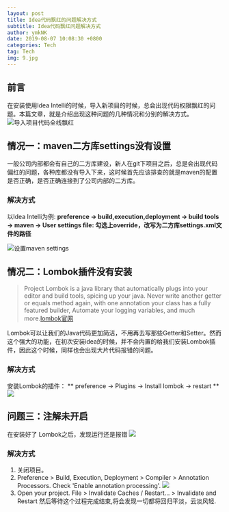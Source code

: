 ```yaml
---
layout: post
title: Idea代码飘红的问题解决方式
subtitle: Idea代码飘红问题解决方式
author: ymkNK
date: 2019-08-07 10:08:30 +0800
categories: Tech
tag: Tech
img: 9.jpg
---
```

## 前言
在安装使用Idea Intelli的时候，导入新项目的时候，总会出现代码权限飘红的问题。本篇文章，就是介绍出现这种问题的几种情况和分别的解决方式。
![导入项目代码全线飘红](qeh76ukrx.bkt.clouddn.com/assets/img/pics/WX20190807-102252@2x.png)


## 情况一：maven二方库settings没有设置
一般公司内部都会有自己的二方库建设，新人在git下项目之后，总是会出现代码偏红的问题，各种库都没有导入下来，这时候首先应该排查的就是maven的配置是否正确，是否正确连接到了公司内部的二方库。
### 解决方式
以Idea Intelli为例:
**preference -> build,execution,deployment -> build tools -> maven -> User settings file: 勾选上override，改写为二方库settings.xml文件的路径**

![设置maven settings](qeh76ukrx.bkt.clouddn.com/assets/img/pics/WX20190807-105505.png)

## 情况二：Lombok插件没有安装
> Project Lombok is a java library that automatically plugs into your editor and build tools, spicing up your java.
Never write another getter or equals method again, with one annotation your class has a fully featured builder, Automate your logging variables, and much more.[lombok官网](https://www.projectlombok.org/)

Lombok可以让我们的Java代码更加简洁，不用再去写那些Getter和Setter。然而这个强大的功能，在初次安装idea的时候，并不会内置的给我们安装Lombok插件，因此这个时候，同样也会出现大片代码报错的问题。

### 解决方式
安装Lombok的插件：
** preference -> Plugins -> Install lombok -> restart **
![](qeh76ukrx.bkt.clouddn.com/assets/img/pics/WX20190807-111529.png)

## 问题三：注解未开启
在安装好了 Lombok之后，发现运行还是报错
![](qeh76ukrx.bkt.clouddn.com/assets/img/pics/WX20190807-112144@2x.png)

### 解决方式
1. 关闭项目。 
2. Preference > Build, Execution, Deployment > Compiler > Annotation Processors. Check 'Enable annotation processing'. 
![](qeh76ukrx.bkt.clouddn.com/assets/img/pics/WX20190807-112533.png)
3. Open your project. File > Invalidate Caches / Restart... > Invalidate and Restart 然后等待这个过程完成结束,将会发现一切都将回归平淡，云淡风轻.